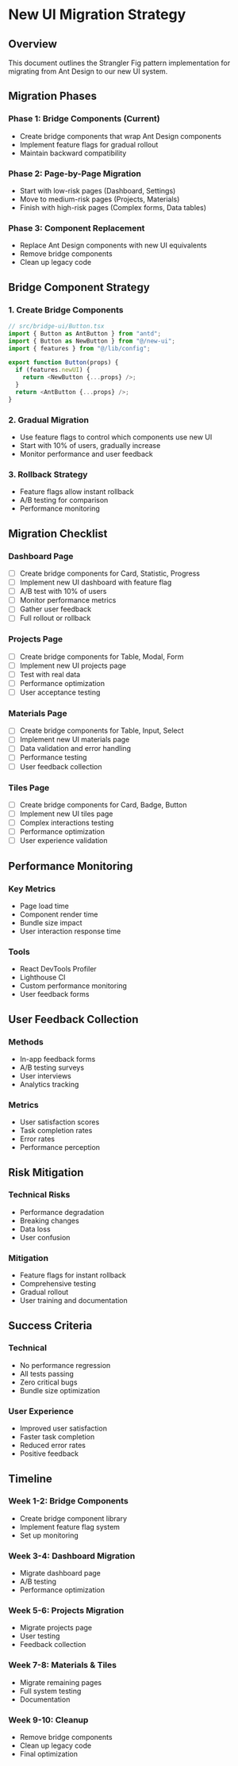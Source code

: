 # New UI Migration Strategy

## Overview

This document outlines the Strangler Fig pattern implementation for migrating from Ant Design to our new UI system.

## Migration Phases

### Phase 1: Bridge Components (Current)

- Create bridge components that wrap Ant Design components
- Implement feature flags for gradual rollout
- Maintain backward compatibility

### Phase 2: Page-by-Page Migration

- Start with low-risk pages (Dashboard, Settings)
- Move to medium-risk pages (Projects, Materials)
- Finish with high-risk pages (Complex forms, Data tables)

### Phase 3: Component Replacement

- Replace Ant Design components with new UI equivalents
- Remove bridge components
- Clean up legacy code

## Bridge Component Strategy

### 1. Create Bridge Components

```typescript
// src/bridge-ui/Button.tsx
import { Button as AntButton } from "antd";
import { Button as NewButton } from "@/new-ui";
import { features } from "@/lib/config";

export function Button(props) {
  if (features.newUI) {
    return <NewButton {...props} />;
  }
  return <AntButton {...props} />;
}
```

### 2. Gradual Migration

- Use feature flags to control which components use new UI
- Start with 10% of users, gradually increase
- Monitor performance and user feedback

### 3. Rollback Strategy

- Feature flags allow instant rollback
- A/B testing for comparison
- Performance monitoring

## Migration Checklist

### Dashboard Page

- [ ] Create bridge components for Card, Statistic, Progress
- [ ] Implement new UI dashboard with feature flag
- [ ] A/B test with 10% of users
- [ ] Monitor performance metrics
- [ ] Gather user feedback
- [ ] Full rollout or rollback

### Projects Page

- [ ] Create bridge components for Table, Modal, Form
- [ ] Implement new UI projects page
- [ ] Test with real data
- [ ] Performance optimization
- [ ] User acceptance testing

### Materials Page

- [ ] Create bridge components for Table, Input, Select
- [ ] Implement new UI materials page
- [ ] Data validation and error handling
- [ ] Performance testing
- [ ] User feedback collection

### Tiles Page

- [ ] Create bridge components for Card, Badge, Button
- [ ] Implement new UI tiles page
- [ ] Complex interactions testing
- [ ] Performance optimization
- [ ] User experience validation

## Performance Monitoring

### Key Metrics

- Page load time
- Component render time
- Bundle size impact
- User interaction response time

### Tools

- React DevTools Profiler
- Lighthouse CI
- Custom performance monitoring
- User feedback forms

## User Feedback Collection

### Methods

- In-app feedback forms
- A/B testing surveys
- User interviews
- Analytics tracking

### Metrics

- User satisfaction scores
- Task completion rates
- Error rates
- Performance perception

## Risk Mitigation

### Technical Risks

- Performance degradation
- Breaking changes
- Data loss
- User confusion

### Mitigation

- Feature flags for instant rollback
- Comprehensive testing
- Gradual rollout
- User training and documentation

## Success Criteria

### Technical

- No performance regression
- All tests passing
- Zero critical bugs
- Bundle size optimization

### User Experience

- Improved user satisfaction
- Faster task completion
- Reduced error rates
- Positive feedback

## Timeline

### Week 1-2: Bridge Components

- Create bridge component library
- Implement feature flag system
- Set up monitoring

### Week 3-4: Dashboard Migration

- Migrate dashboard page
- A/B testing
- Performance optimization

### Week 5-6: Projects Migration

- Migrate projects page
- User testing
- Feedback collection

### Week 7-8: Materials & Tiles

- Migrate remaining pages
- Full system testing
- Documentation

### Week 9-10: Cleanup

- Remove bridge components
- Clean up legacy code
- Final optimization
